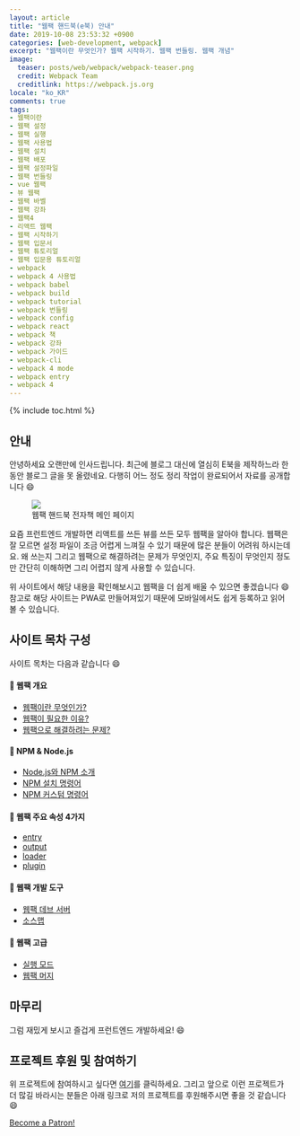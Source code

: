 ```yaml
---
layout: article
title: "웹팩 핸드북(e북) 안내"
date: 2019-10-08 23:53:32 +0900
categories: [web-development, webpack]
excerpt: "웹팩이란 무엇인가? 웹팩 시작하기. 웹팩 번들링. 웹팩 개념"
image:
  teaser: posts/web/webpack/webpack-teaser.png
  credit: Webpack Team
  creditlink: https://webpack.js.org
locale: "ko_KR"
comments: true
tags:
- 웹팩이란
- 웹팩 설정
- 웹팩 실행
- 웹팩 사용법
- 웹팩 설치
- 웹팩 배포
- 웹팩 설정파일
- 웹팩 번들링
- vue 웹팩
- 뷰 웹팩
- 웹팩 바벨
- 웹팩 강좌
- 웹팩4
- 리액트 웹팩
- 웹팩 시작하기
- 웹팩 입문서
- 웹팩 튜토리얼
- 웹팩 입문용 튜토리얼
- webpack
- webpack 4 사용법
- webpack babel
- webpack build
- webpack tutorial
- webpack 번들링
- webpack config
- webpack react
- webpack 책
- webpack 강좌
- webpack 가이드
- webpack-cli
- webpack 4 mode
- webpack entry
- webpack 4
---
```

{% include toc.html %}

## 안내

안녕하세요 오랜만에 인사드립니다. 최근에 블로그 대신에 열심히 E북을 제작하느라 한 동안 블로그 글을 못 올렸네요. 다행히 어느 정도 정리 작업이 완료되어서 자료를 공개합니다 😄

<figure class="half">
  <img src="{{ site.url }}/images/posts/web/webpack/webpack-guide.png">
	<figcaption>웹팩 핸드북 전자책 메인 페이지</figcaption>
</figure>

요즘 프런트엔드 개발하면 리액트를 쓰든 뷰를 쓰든 모두 웹팩을 알아야 합니다. 웹팩은 잘 모르면 설정 파일이 조금 어렵게 느껴질 수 있기 때문에 많은 분들이 어려워 하시는데요. 왜 쓰는지 그리고 웹팩으로 해결하려는 문제가 무엇인지, 주요 특징이 무엇인지 정도만 간단히 이해하면 그리 어렵지 않게 사용할 수 있습니다.

위 사이트에서 해당 내용을 확인해보시고 웹팩을 더 쉽게 배울 수 있으면 좋겠습니다 😄
참고로 해당 사이트는 PWA로 만들어져있기 때문에 모바일에서도 쉽게 등록하고 읽어볼 수 있습니다.

## 사이트 목차 구성

사이트 목차는 다음과 같습니다 😄

#### 📖 웹팩 개요

- [웹팩이란 무엇인가?](https://joshua1988.github.io/webpack-guide/webpack/what-is-webpack.html)
- [웹팩이 필요한 이유?](https://joshua1988.github.io/webpack-guide/motivation/why-webpack.html)
- [웹팩으로 해결하려는 문제?](https://joshua1988.github.io/webpack-guide/motivation/problem-to-solve.html)

#### 📖 NPM & Node.js

- [Node.js와 NPM 소개](https://joshua1988.github.io/webpack-guide/build/node-npm.html)
- [NPM 설치 명령어](https://joshua1988.github.io/webpack-guide/build/npm-module-install.html)
- [NPM 커스텀 명령어](https://joshua1988.github.io/webpack-guide/build/npm-custom-commands.html)

#### 📖 웹팩 주요 속성 4가지

- [entry](https://joshua1988.github.io/webpack-guide/concepts/entry.html)
- [output](https://joshua1988.github.io/webpack-guide/concepts/output.html)
- [loader](https://joshua1988.github.io/webpack-guide/concepts/loader.html)
- [plugin](https://joshua1988.github.io/webpack-guide/concepts/plugin.html)

#### 📖 웹팩 개발 도구

- [웹팩 데브 서버](https://joshua1988.github.io/webpack-guide/devtools/webpack-dev-server.html)
- [소스맵](https://joshua1988.github.io/webpack-guide/devtools/source-map.html)

#### 📖 웹팩 고급

- [실행 모드](https://joshua1988.github.io/webpack-guide/advanced/mode-config.html)
- [웹팩 머지](https://joshua1988.github.io/webpack-guide/advanced/webpack-merge.html)

## 마무리

그럼 재밌게 보시고 즐겁게 프런트엔드 개발하세요! 😄

## 프로젝트 후원 및 참여하기

위 프로젝트에 참여하시고 싶다면 [여기](https://joshua1988.github.io/webpack-guide/contribution.html)를 클릭하세요. 그리고 앞으로 이런 프로젝트가 더 많길 바라시는 분들은 아래 링크로 저의 프로젝트를 후원해주시면 좋을 것 같습니다 😄

<a href="https://www.patreon.com/bePatron?u=11394771" data-patreon-widget-type="become-patron-button">Become a Patron!</a><script async src="https://c6.patreon.com/becomePatronButton.bundle.js"></script>